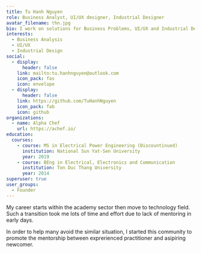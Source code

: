 ```yaml
---
title: Tu Hanh Nguyen
role: Business Analyst, UI/UX designer, Industrial Designer
avatar_filename: thn.jpg
bio: I work on solutions for Business Problems, UI/UX and Industrial Design.
interests:
  - Business Analysis
  - UI/UX
  - Industrial Design
social:
  - display:
      header: false
    link: mailto:tu.hanhnguyen@outlook.com
    icon_pack: fas
    icon: envelope
  - display:
      header: false
    link: https://github.com/TuHanhNguyen
    icon_pack: fab
    icon: github
organizations:
  - name: Alpha Chef
    url: https://achef.io/
education:
  courses:
    - course: MS in Electrical Power Engineering (Discountinued)
      institution: National Sun Yat-Sen University
      year: 2019
    - course: BEng in Electrical, Electronics and Communication
      institution: Ton Duc Thang University
      year: 2014
superuser: true
user_groups:
  - Founder
---
```

My career starts within the academy sector then move to technology field. Such a transition took me lots of time and effort due to lack of mentoring in early days. 

In order to help many avoid the similar situation, I started this community to promote the mentorship between exprerienced practitioner and asipiring newcomer.